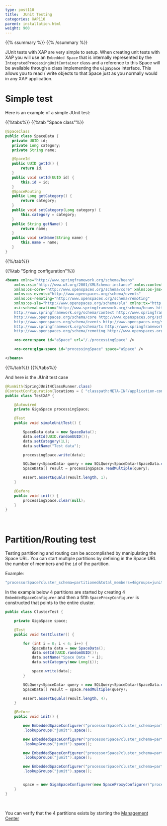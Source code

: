 ```yaml
---
type: post110
title:  JUnit Testing
categories: XAP110
parent: installation.html
weight: 900
---
```


{{% ssummary %}} {{% /ssummary %}}

JUnit tests with XAP are very simple to setup.  When creating unit tests with XAP you will use an `Embedded Space` that is internally represented by the `IntegratedProcessingUnitContainer` class and a reference to this Space will be available through a class implementing the `GigaSpace` interface. This allows you to read / write objects to that Space just as you normally would in any XAP application.



# Simple test

Here is an example of a simple JUnit test:

{{%tabs%}}
{{%tab "Space class"%}}
 ```java
@SpaceClass
public class SpaceData {
	private UUID id;
	private Long category;
	private String name;

	@SpaceId
	public UUID getId() {
		return id;
	}
	public void setId(UUID id) {
		this.id = id;
	}
	@SpaceRouting
	public Long getCategory() {
		return category;
	}
	public void setCategory(Long category) {
		this.category = category;
	}
	public String getName() {
		return name;
	}
	public void setName(String name) {
		this.name = name;
	}
}
```
{{%/tab%}}

{{%tab "Spring configuration"%}}
```xml
<beans xmlns="http://www.springframework.org/schema/beans"
	xmlns:xsi="http://www.w3.org/2001/XMLSchema-instance" xmlns:context="http://www.springframework.org/schema/context"
	xmlns:os-core="http://www.openspaces.org/schema/core" xmlns:os-jms="http://www.openspaces.org/schema/jms"
	xmlns:os-events="http://www.openspaces.org/schema/events"
	xmlns:os-remoting="http://www.openspaces.org/schema/remoting"
	xmlns:os-sla="http://www.openspaces.org/schema/sla" xmlns:tx="http://www.springframework.org/schema/tx"
	xsi:schemaLocation="http://www.springframework.org/schema/beans http://www.springframework.org/schema/beans/spring-beans-{{%version spring%}}.xsd
	http://www.springframework.org/schema/context http://www.springframework.org/schema/context/spring-context-{{%version spring%}}.xsd
	http://www.openspaces.org/schema/core http://www.openspaces.org/schema/{{%currentversion%}}/core/openspaces-core.xsd
	http://www.openspaces.org/schema/events http://www.openspaces.org/schema/{{%currentversion%}}/events/openspaces-events.xsd
	http://www.springframework.org/schema/tx http://www.springframework.org/schema/tx/spring-tx-{{%version spring%}}.xsd
    http://www.openspaces.org/schema/remoting http://www.openspaces.org/schema/{{%currentversion%}}/remoting/openspaces-remoting.xsd">

	<os-core:space id="aSpace" url="/./processingSpace" />

	<os-core:giga-space id="processingSpace" space="aSpace" />

</beans>
```
{{%/tab%}}
{{%/tabs%}}

And here is the JUnit test case

```java
@RunWith(SpringJUnit4ClassRunner.class)
@ContextConfiguration(locations = { "classpath:META-INF/application-context.xml" })
public class TestXAP {

	@Autowired
	private GigaSpace processingSpace;

	@Test
	public void simpleUnitTest() {

		SpaceData data = new SpaceData();
		data.setId(UUID.randomUUID());
		data.setCategory(1L);
		data.setName("Test data");

		processingSpace.write(data);

		SQLQuery<SpaceData> query = new SQLQuery<SpaceData>(SpaceData.class, "");
		SpaceData[] result = processingSpace.readMultiple(query);

		Assert.assertEquals(result.length, 1);
	}

	@Before
	public void init() {
		processingSpace.clear(null);
	}
}
```

<br>

# Partition/Routing test

Testing partitioning and routing can be accomplished by manipulating the Space URL. You can start multiple partitions by defining in the Space URL the number of members and the `id` of the partition.

Example:

```java
"processorSpace?cluster_schema=partitioned&total_members=4&groups=junit&id=1"
```

In the example below 4 partitions are started by creating 4 `EmbeddedSpaceConfigurer` and then a fifth `SpaceProxyConfigurer` is constructed that points to the entire cluster.

```java
public class ClusterTest {

	private GigaSpace space;

	@Test
	public void testCluster() {

		for (int i = 0; i < 4; i++) {
			SpaceData data = new SpaceData();
			data.setId(UUID.randomUUID());
			data.setName("Space Data " + i);
			data.setCategory(new Long(i));

			space.write(data);
		}

		SQLQuery<SpaceData> query = new SQLQuery<SpaceData>(SpaceData.class, "");
        SpaceData[] result = space.readMultiple(query);

        Assert.assertEquals(result.length, 4);
	}

	@Before
	public void init() {

		new EmbeddedSpaceConfigurer("processorSpace?cluster_schema=partitioned&total_members=4&groups=junit&id=1")
		.lookupGroups("junit").space();

		new EmbeddedSpaceConfigurer("processorSpace?cluster_schema=partitioned&total_members=4&groups=junit&id=2")
		.lookupGroups("junit").space();

		new EmbeddedSpaceConfigurer("processorSpace?cluster_schema=partitioned&total_members=4&groups=junit&id=3")
		.lookupGroups("junit").space();

		new EmbeddedSpaceConfigurer("processorSpace?cluster_schema=partitioned&total_members=4&groups=junit&id=4")
		.lookupGroups("junit").space();


		space = new GigaSpaceConfigurer(new SpaceProxyConfigurer("processorSpace").lookupGroups("junit")).gigaSpace();
	}
}
```

<br>

You can verify that the 4 partitions exists by starting the [Management Center]({{%currentadmurl%}}/gigaspaces-management-center.html)